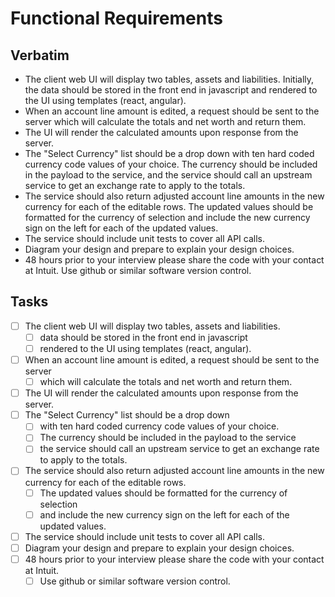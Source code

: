 # Functional Requirements

## Verbatim

- The client web UI will display two tables, assets and liabilities.
Initially, the data should be stored in the front end in javascript and
rendered to the UI using templates (react, angular).
- When an account line amount is edited, a request should be sent to the server
which will calculate the totals and net worth and return them.
- The UI will render the calculated amounts upon response from the server.
- The "Select Currency" list should be a drop down with ten hard coded currency
code values of your choice. The currency should be included in the payload to
the service, and the service should call an upstream service to get an exchange
rate to apply to the totals.
- The service should also return adjusted account line amounts in the new
currency for each of the editable rows. The updated values should be formatted
for the currency of selection and include the new currency sign on the left for
each of the updated values.
- The service should include unit tests to cover all API calls.
- Diagram your design and prepare to explain your design choices.
- 48 hours prior to your interview please share the code with your contact at
Intuit. Use github or similar software version control.

## Tasks

- [ ] The client web UI will display two tables, assets and liabilities.
  - [ ] data should be stored in the front end in javascript
  - [ ] rendered to the UI using templates (react, angular).
- [ ] When an account line amount is edited, a request should be sent to the server
  - [ ] which will calculate the totals and net worth and return them.
- [ ] The UI will render the calculated amounts upon response from the server.
- [ ] The "Select Currency" list should be a drop down
  - [ ] with ten hard coded currency code values of your choice.
  - [ ] The currency should be included in the payload to the service
  - [ ] the service should call an upstream service to get an exchange rate to
  apply to the totals.
- [ ] The service should also return adjusted account line amounts in the new
currency for each of the editable rows.
  - [ ] The updated values should be formatted for the currency of selection
  - [ ] and include the new currency sign on the left for each of the updated values.
- [ ] The service should include unit tests to cover all API calls.
- [ ] Diagram your design and prepare to explain your design choices.
- [ ] 48 hours prior to your interview please share the code with your contact
at Intuit.
  - [ ] Use github or similar software version control.
